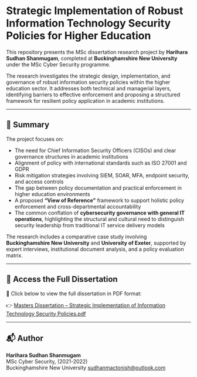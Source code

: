 # Strategic Implementation of Robust Information Technology Security Policies for Higher Education

This repository presents the MSc dissertation research project by **Harihara Sudhan Shanmugam**, completed at **Buckinghamshire New University** under the MSc Cyber Security programme.

The research investigates the strategic design, implementation, and governance of robust information security policies within the higher education sector. It addresses both technical and managerial layers, identifying barriers to effective enforcement and proposing a structured framework for resilient policy application in academic institutions.

---

## 📌 Summary

The project focuses on:

- The need for Chief Information Security Officers (CISOs) and clear governance structures in academic institutions  
- Alignment of policy with international standards such as ISO 27001 and GDPR  
- Risk mitigation strategies involving SIEM, SOAR, MFA, endpoint security, and access controls  
- The gap between policy documentation and practical enforcement in higher education environments  
- A proposed **“View of Reference”** framework to support holistic policy enforcement and cross-departmental accountability  
- The common conflation of **cybersecurity governance with general IT operations**, highlighting the structural and cultural need to distinguish security leadership from traditional IT service delivery models

The research includes a comparative case study involving **Buckinghamshire New University** and **University of Exeter**, supported by expert interviews, institutional document analysis, and a policy evaluation matrix.

---

## 📄 Access the Full Dissertation

📘 Click below to view the full dissertation in PDF format:

👉 [Masters Dissertation – Strategic Implementation of Information Technology Security Policies.pdf](./Masters%20Dissertation%20-%20Final%20Draft.pdf)

---

## 📬 Author

**Harihara Sudhan Shanmugam**  
MSc Cyber Security, (2021-2022)  
Buckinghamshire New University
sudhanmactonish@outlook.com
